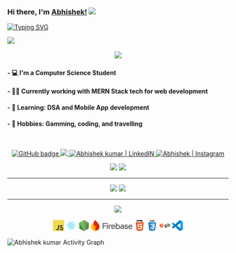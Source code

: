 ### Hi there, I'm [Abhishek!](https://www.instagram.com/Wildfireabhi) <img src="https://github.com/TheDudeThatCode/TheDudeThatCode/blob/master/Assets/wave.gif" width="29px">

[![Typing SVG](https://readme-typing-svg.herokuapp.com?color=FFFFFF&lines=Full-stack+Web+and+App+Developer;Self-taught+Designer;Always+Learning+new+techonologies)](https://git.io/typing-svg)

![](https://komarev.com/ghpvc/?username=inceptionabhishek&color=blueviolet&label=Profile+Views)
<br />
<p align ='center'>
<img src='https://avataaars.io/?avatarStyle=Circle&topType=ShortHairDreads02&accessoriesType=Prescription01&hairColor=Black&facialHairType=BeardLight&facialHairColor=Auburn&clotheType=ShirtCrewNeck&clotheColor=White&eyeType=Hearts&eyebrowType=SadConcerned&mouthType=Smile&skinColor=DarkBrown'  width="200px"
/>
 </p>
 
 
 
#### - 💻‍ I'm a Computer Science Student

#### - 👨‍💻 Currently working with MERN Stack tech for web development

#### - 🎇 Learning: DSA and Mobile App development

#### - 🎨 Hobbies: Gamming, coding, and travelling

<br />
<p align="center">
  <a href="https://github.com/inceptionabhishek?tab=followers">
    <img src="https://img.shields.io/github/followers/inceptionabhishek?label=GitHub&logo=GitHub&style=for-the-badge" alt="GitHub badge" />
  </a>
  <a href="http://twitter.com/wildfire_op">
    <img src="https://img.shields.io/twitter/follow/wildfire_op?label=Twitter&logo=twitter&style=for-the-badge" />
  </a>
  <a href="https://www.linkedin.com/in/inceptionabhi/" target="_blank">
  <img alt="Abhishek kumar | LinkedIN"  src="https://img.shields.io/badge/linkedin-%230077B5.svg?&style=for-the-badge&logo=linkedin&logoColor=white" />
</a>
<a href="https://www.instagram.com/wildfireabhi" target="_blank">
  <img alt="Abhishek | Instagram"  src="https://img.shields.io/badge/instagram-%23E4405F.svg?&style=for-the-badge&logo=instagram&logoColor=white" />
</a>
</p>

<p align="center">
  <a href="https://github.com/inceptionabhishek/Computer-Science-Video-Resource" target="_blank"><img src="https://github-readme-stats.vercel.app/api/pin/?username=inceptionabhishek&repo=Computer-Science-Video-Resource&theme=react&bg_color=1F222E&title_color=F85D7F&icon_color=F8D866&hide_border=true&show_icons=false" /></a>
  <a href="https://github.com/inceptionabhishek/Api-Collection-App-Using-Flutter-" target="_blank"><img src="https://github-readme-stats.vercel.app/api/pin/?username=inceptionabhishek&repo=Api-Collection-App-Using-Flutter-&theme=react&bg_color=1F222E&title_color=F85D7F&icon_color=F8D866&hide_border=true&show_icons=false" /></a>
</p>

---

<p align="center">
  <img width="400px" src="https://github-readme-stats.vercel.app/api?username=inceptionabhishek&show_icons=true&theme=tokyonight&hide_border=true&bg_color=1F222E" />
  <img width="400px" src="https://github-readme-streak-stats.herokuapp.com?user=inceptionabhishek&theme=gotham&hide_border=true&fire=C77800&ring=DD910B&background=1F222E" />
</p>

---
  
<p align="center">
  <img width="400px" src="https://github-readme-stats.vercel.app/api/top-langs/?username=inceptionabhishek&hide=TeX&layout=compact&theme=tokyonight&hide_border=true&bg_color=1F222E" />
</p>

<p align="center">
<img height="25" src="https://raw.githubusercontent.com/github/explore/80688e429a7d4ef2fca1e82350fe8e3517d3494d/topics/javascript/javascript.png">
<img height="25" src="https://raw.githubusercontent.com/github/explore/80688e429a7d4ef2fca1e82350fe8e3517d3494d/topics/react/react.png">
<img height="25" src="https://raw.githubusercontent.com/github/explore/80688e429a7d4ef2fca1e82350fe8e3517d3494d/topics/nodejs/nodejs.png">
<img src="https://raw.githubusercontent.com/gilbarbara/logos/master/logos/firebase.svg" alt="Firebase" height="25"/>
<img height="25" src="https://raw.githubusercontent.com/github/explore/80688e429a7d4ef2fca1e82350fe8e3517d3494d/topics/html/html.png">
<img height="25" src="https://raw.githubusercontent.com/github/explore/80688e429a7d4ef2fca1e82350fe8e3517d3494d/topics/css/css.png">
<img height="25" src="https://raw.githubusercontent.com/github/explore/80688e429a7d4ef2fca1e82350fe8e3517d3494d/topics/git/git.png">
<img height="25" src="https://raw.githubusercontent.com/github/explore/80688e429a7d4ef2fca1e82350fe8e3517d3494d/topics/visual-studio-code/visual-studio-code.png" />
</p>

<img alt="Abhishek kumar Activity Graph" src="https://activity-graph.herokuapp.com/graph?username=inceptionabhishek&bg_color=1F222E&color=ffffff&line=f08c2d&point=444040&area=true&hide_border=true" /></a>
